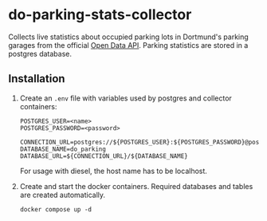 # do-parking-stats-collector
Collects live statistics about occupied parking lots in Dortmund's parking garages from the official [Open Data API](https://open-data.dortmund.de/explore/dataset/parkhauser/information).
Parking statistics are stored in a postgres database.

## Installation

1. Create an `.env` file with variables used by postgres and collector containers:

    ```dotenv
    POSTGRES_USER=<name>
    POSTGRES_PASSWORD=<password>
    
    CONNECTION_URL=postgres://${POSTGRES_USER}:${POSTGRES_PASSWORD}@postgres:5432
    DATABASE_NAME=do_parking
    DATABASE_URL=${CONNECTION_URL}/${DATABASE_NAME}
    ```

    For usage with diesel, the host name has to be localhost.

2. Create and start the docker containers. Required databases and tables are created automatically.

    ```shell
    docker compose up -d
    ```
